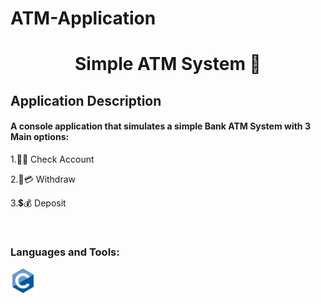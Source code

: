 # ATM-Application

<h1 align="center">Simple ATM System 🏧</h1>

## Application Description  
<tr><td valign="top" width="33%">

<h4 align="left"><strong> A console application that simulates a simple Bank ATM System with 3 Main options:</strong></h3><p align="left">


<p>1.🏦💱 Check Account</p>
<p>2.💸💳 Withdraw</p>
<p>3.💲💰 Deposit</p>
<br/>




<h3 align="left">Languages and Tools:</h3>
<p align="left"> <a href="https://www.cprogramming.com/" target="_blank" rel="noreferrer"> <img src="https://raw.githubusercontent.com/devicons/devicon/master/icons/c/c-original.svg" alt="c" width="40" height="40"/> </a> </p>
